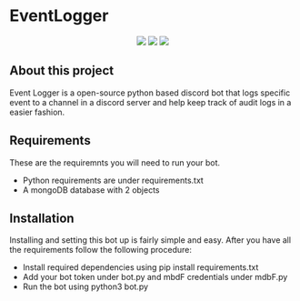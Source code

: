 # EventLogger
<p align="center">
<img src="https://forthebadge.com/images/badges/made-with-python.svg">
<img src="https://forthebadge.com/images/badges/open-source.svg">
<img src="https://forthebadge.com/images/badges/0-percent-optimized.svg">
</p>

## About this project
Event Logger is a open-source python based discord bot that logs specific event to a channel in a discord server and help keep track of audit logs in a easier fashion.

## Requirements
These are the requiremnts you will need to run your bot.

- Python requirements are under requirements.txt
- A mongoDB database with 2 objects

## Installation
Installing and setting this bot up is fairly simple and easy. After you have all the requirements follow the following procedure:

- Install required dependencies using pip install requirements.txt
- Add your bot token under bot.py and mbdF credentials under mdbF.py
- Run the bot using python3 bot.py